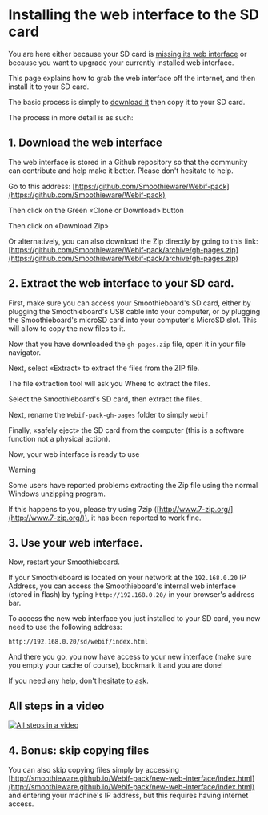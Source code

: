 
# Installing the web interface to the SD card

You are here either because your SD card is [missing its web interface](missing-web-interface.md) or because you want to upgrade your currently installed web interface.

This page explains how to grab the web interface off the internet, and then install it to your SD card.

The basic process is simply to [download it](https://github.com/Smoothieware/Webif-pack) then copy it to your SD card.

The process in more detail is as such:

## 1. Download the web interface

The web interface is stored in a Github repository so that the community can contribute and help make it better. Please don't hesitate to help.

Go to this address: [https://github.com/Smoothieware/Webif-pack](https://github.com/Smoothieware/Webif-pack)

Then click on the Green «Clone or Download» button

Then click on «Download Zip»

Or alternatively, you can also download the Zip directly by going to this link: [https://github.com/Smoothieware/Webif-pack/archive/gh-pages.zip](https://github.com/Smoothieware/Webif-pack/archive/gh-pages.zip)

## 2. Extract the web interface to your SD card.

First, make sure you can access your Smoothieboard's SD card, either by plugging the Smoothieboard's USB cable into your computer, or by plugging the Smoothieboard's microSD card into your computer's MicroSD slot. This will allow to copy the new files to it.

Now that you have downloaded the `gh-pages.zip` file, open it in your file navigator.

Next, select «Extract» to extract the files from the ZIP file.

The file extraction tool will ask you Where to extract the files.

Select the Smoothieboard's SD card, then extract the files.

Next, rename the `Webif-pack-gh-pages` folder to simply `webif`

Finally, «safely eject» the SD card from the computer (this is a software function not a physical action).

Now, your web interface is ready to use

> [!WARNING]
> Some users have reported problems extracting the Zip file using the normal Windows unzipping program.
> 
> If this happens to you, please try using 7zip ([http://www.7-zip.org/](http://www.7-zip.org/)), it has been reported to work fine.

## 3. Use your web interface.

Now, restart your Smoothieboard.

If your Smoothieboard is located on your network at the `192.168.0.20` IP Address, you can access the Smoothieboard's internal web interface (stored in flash) by typing `http://192.168.0.20/` in your browser's address bar.

To access the new web interface you just installed to your SD card, you now need to use the following address:

`http://192.168.0.20/sd/webif/index.html`

And there you go, you now have access to your new interface (make sure you empty your cache of course), bookmark it and you are done!

If you need any help, don't [hesitate to ask](mailto:wolf.arthur@gmail.com).

## All steps in a video

[![All steps in a video](https://img.youtube.com/vi/mvWzaHfcL1k/0.jpg)](https://www.youtube.com/watch?v=mvWzaHfcL1k)

## 4. Bonus: skip copying files

You can also skip copying files simply by accessing [http://smoothieware.github.io/Webif-pack/new-web-interface/index.html](http://smoothieware.github.io/Webif-pack/new-web-interface/index.html) and entering your machine's IP address, but this requires having internet access.
